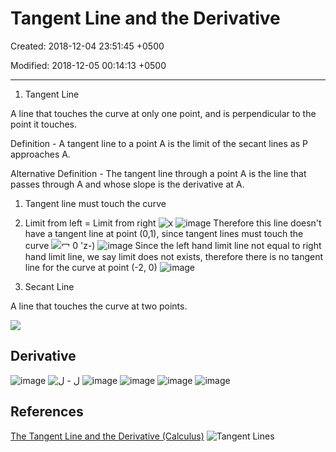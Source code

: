 # Tangent Line and the Derivative

Created: 2018-12-04 23:51:45 +0500

Modified: 2018-12-05 00:14:13 +0500

---

1.  Tangent Line

A line that touches the curve at only one point, and is perpendicular to the point it touches.

Definition - A tangent line to a point A is the limit of the secant lines as P approaches A.

Alternative Definition - The tangent line through a point A is the line that passes through A and whose slope is the derivative at A.
1.  Tangent line must touch the curve

2.  Limit from left = Limit from right
![x ](media/Tangent-Line-and-the-Derivative-image1.png)
![image](media/Tangent-Line-and-the-Derivative-image2.png)
Therefore this line doesn't have a tangent line at point (0,1), since tangent lines must touch the curve
![冖 0 'z-) ](media/Tangent-Line-and-the-Derivative-image3.png)
![image](media/Tangent-Line-and-the-Derivative-image4.png)
Since the left hand limit line not equal to right hand limit line, we say limit does not exists, therefore there is no tangent line for the curve at point (-2, 0)
![image](media/Tangent-Line-and-the-Derivative-image5.png)
2.  Secant Line

A line that touches the curve at two points.

![](media/Tangent-Line-and-the-Derivative-image6.png)
## Derivative

![image](media/Tangent-Line-and-the-Derivative-image7.png)
![ل - ل ](media/Tangent-Line-and-the-Derivative-image8.png)
![image](media/Tangent-Line-and-the-Derivative-image9.png)
![image](media/Tangent-Line-and-the-Derivative-image10.png)
![image](media/Tangent-Line-and-the-Derivative-image11.png)
![image](media/Tangent-Line-and-the-Derivative-image12.png)
## References

[The Tangent Line and the Derivative (Calculus)](https://www.youtube.com/watch?v=O_cwTAfjgAQ)
![Tangent Lines ](media/Tangent-Line-and-the-Derivative-image13.jpg)
